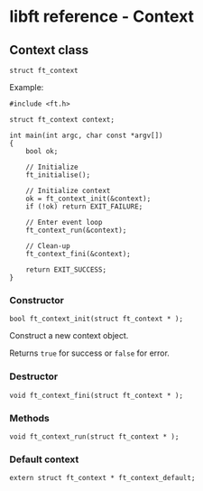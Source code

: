 # libft reference - Context

## Context class

`struct ft_context`

Example:

	#include <ft.h>
	
	struct ft_context context;
	
	int main(int argc, char const *argv[])
	{
		bool ok;
		
		// Initialize 
		ft_initialise();
	
		// Initialize context
		ok = ft_context_init(&context);
		if (!ok) return EXIT_FAILURE;
		
		// Enter event loop
		ft_context_run(&context);

		// Clean-up
		ft_context_fini(&context);

		return EXIT_SUCCESS;
	}



### Constructor

`bool ft_context_init(struct ft_context * );`

Construct a new context object.

Returns `true` for success or `false` for error.

### Destructor

`void ft_context_fini(struct ft_context * );`


### Methods

`void ft_context_run(struct ft_context * );`


### Default context

`extern struct ft_context * ft_context_default;`
